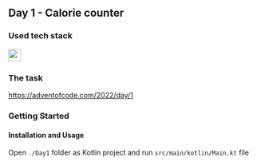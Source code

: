 ## Day 1 - Calorie counter

### Used tech stack

<img src="https://img.shields.io/badge/Kotlin-0095D5?&style=for-the-badge&logo=kotlin&logoColor=white" height=25></img>

### The task
https://adventofcode.com/2022/day/1

### Getting Started

#### Installation and Usage
Open `./Day1` folder as Kotlin project and run `src/main/kotlin/Main.kt` file

